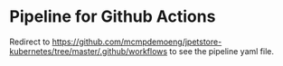 # Pipeline for Github Actions

Redirect to https://github.com/mcmpdemoeng/jpetstore-kubernetes/tree/master/.github/workflows to see the pipeline yaml file.